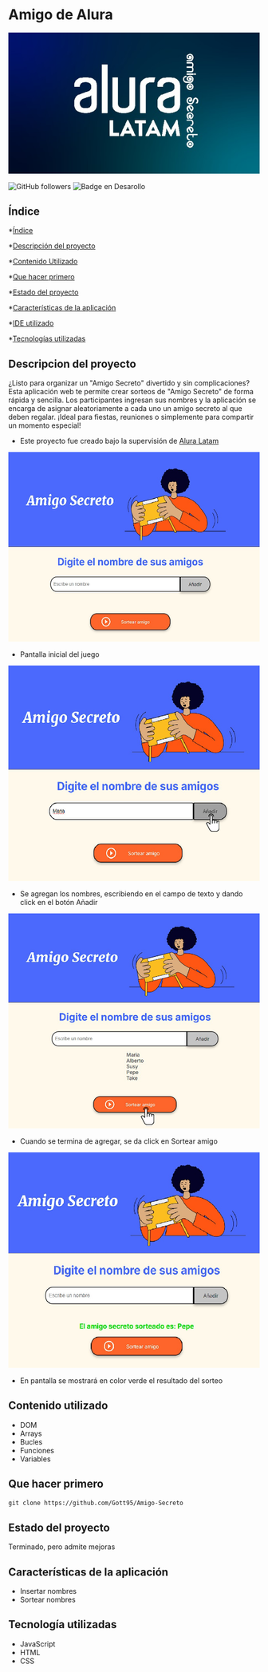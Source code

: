 <h1 align="rigth"> Amigo de Alura </h1>

![](https://github.com/Gott95/Amigo-Secreto/blob/main/IMG%20README.jpg)


![GitHub followers](https://img.shields.io/github/followers/Gott95?logoColor=%23008764&labelColor=%23008764)
 ![Badge en Desarollo](https://img.shields.io/badge/STATUS-EN%20DESAROLLO-green)

## Índice

 *[Índice](#índice)
 
 *[Descripción del proyecto](#descripción-del-proyecto)
 
 *[Contenido Utilizado](#contenido-utilizado)
 
 *[Que hacer primero](#que-hacer-primero)

*[Estado del proyecto](#Estado-del-proyecto)

*[Características de la aplicación](#Características-de-la-aplicación)

*[IDE utilizado](#IDE-utilizado)

*[Tecnologías utilizadas](#tecnologías-utilizadas)



## Descripcion del proyecto
¿Listo para organizar un "Amigo Secreto" divertido y sin complicaciones? Esta aplicación web te permite crear sorteos de "Amigo Secreto" de forma rápida y sencilla. Los participantes ingresan sus nombres y la aplicación se encarga de asignar aleatoriamente a cada uno un amigo secreto al que deben regalar. ¡Ideal para fiestas, reuniones o simplemente para compartir un momento especial!
- Este proyecto fue creado bajo la supervisión de [Alura Latam](https://www.aluracursos.com/ "Alura Latam")

![](https://github.com/Gott95/Amigo-Secreto/blob/main/assets/cap/Go.jpg)
- Pantalla inicial del juego

![](https://github.com/Gott95/Amigo-Secreto/blob/main/assets/cap/Go%203.jpg)
- Se agregan los nombres, escribiendo en el campo de texto y dando click en el botón Añadir
  
![](https://github.com/Gott95/Amigo-Secreto/blob/main/assets/cap/Go%202.jpg)
- Cuando se termina de agregar, se da click en Sortear amigo
  
![](https://github.com/Gott95/Amigo-Secreto/blob/main/assets/cap/Go%204.jpg)
- En pantalla se mostrará en color verde el resultado del sorteo

## Contenido utilizado
- DOM
- Arrays
- Bucles
- Funciones
- Variables

## Que hacer primero
```
git clone https://github.com/Gott95/Amigo-Secreto

```

## Estado del proyecto
<p>Terminado, pero admite mejoras</p> 

## Características de la aplicación
- Insertar nombres
- Sortear nombres

## Tecnología utilizadas
- JavaScript
- HTML
- CSS
